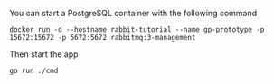 
You can start a PostgreSQL container with the following command

    docker run -d --hostname rabbit-tutorial --name gp-prototype -p 15672:15672 -p 5672:5672 rabbitmq:3-management

Then start the app

    go run ./cmd
